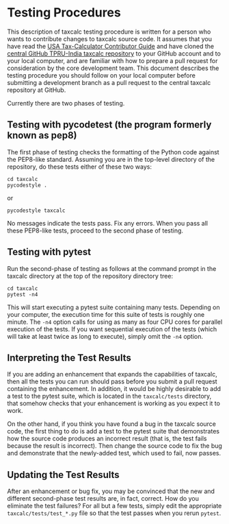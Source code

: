 Testing Procedures
==================

This description of taxcalc testing procedure is written for a
person who wants to contribute changes to taxcalc source code.
It assumes that you have read the [USA Tax-Calculator Contributor
Guide](https://github.com/PSLmodels/Tax-Calculator/blob/master/docs/contributing/contributor_guide.md#contributor-guide)
and have cloned the [central GitHub TPRU-India taxcalc
repository](https://github.com/TPRU-India/taxcalc)
to your GitHub account and to your local computer, and are familiar
with how to prepare a pull request for consideration by the core
development team.  This document describes the testing procedure you
should follow on your local computer before submitting a development
branch as a pull request to the central taxcalc repository at GitHub.

Currently there are two phases of testing.

Testing with pycodetest (the program formerly known as pep8)
------------------------------------------------------------

The first phase of testing checks the formatting of the Python code
against the PEP8-like standard.  Assuming you are in the top-level
directory of the repository, do these tests either of these two ways:

```
cd taxcalc
pycodestyle .
```
or
```
pycodestyle taxcalc
```

No messages indicate the tests pass.  Fix any errors.  When you
pass all these PEP8-like tests, proceed to the second phase of testing.

Testing with pytest
--------------------

Run the second-phase of testing as follows at the command prompt in
the taxcalc directory at the top of the repository directory tree:

```
cd taxcalc
pytest -n4
```

This will start executing a pytest suite containing many tests.
Depending on your computer, the execution time for this suite of tests
is roughly one minute.  The `-n4` option calls for using as many as
four CPU cores for parallel execution of the tests.  If you want
sequential execution of the tests (which will take at least twice as
long to execute), simply omit the `-n4` option.

Interpreting the Test Results
-----------------------------

If you are adding an enhancement that expands the capabilities of
taxcalc, then all the tests you can run should pass before you
submit a pull request containing the enhancement.  In addition, it
would be highly desirable to add a test to the pytest suite, which is
located in the ```taxcalc/tests``` directory, that somehow checks that
your enhancement is working as you expect it to work.

On the other hand, if you think you have found a bug in the
taxcalc source code, the first thing to do is add a test to the
pytest suite that demonstrates how the source code produces an
incorrect result (that is, the test fails because the result is
incorrect).  Then change the source code to fix the bug and
demonstrate that the newly-added test, which used to fail, now passes.

Updating the Test Results
-------------------------

After an enhancement or bug fix, you may be convinced that the new and
different second-phase test results are, in fact, correct.  How do you
eliminate the test failures?  For all but a few tests, simply edit the
appropriate `taxcalc/tests/test_*.py` file so that the test passes
when you rerun `pytest`.
